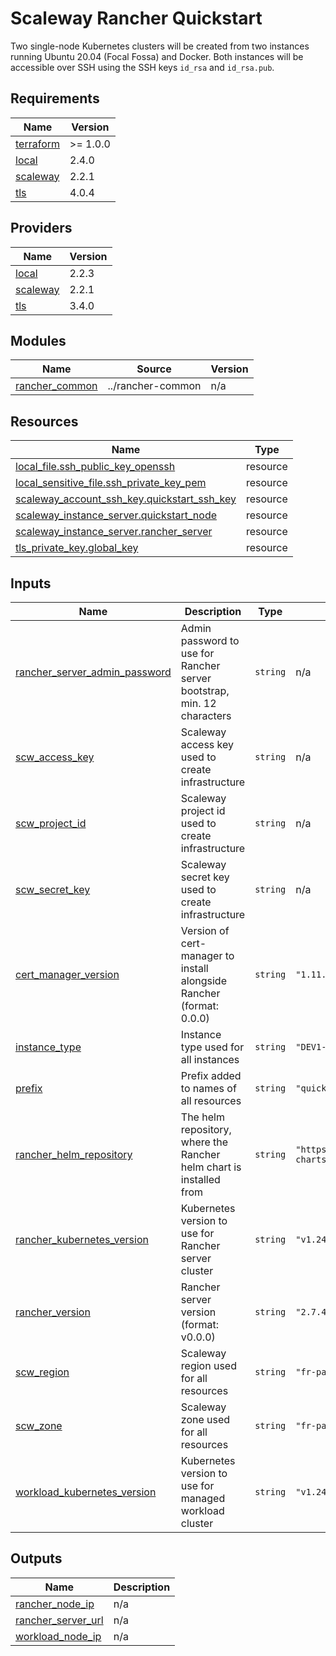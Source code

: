 # Scaleway Rancher Quickstart

Two single-node Kubernetes clusters will be created from two instances running Ubuntu 20.04 (Focal Fossa) and Docker.
Both instances will be accessible over SSH using the SSH keys `id_rsa` and `id_rsa.pub`.

<!-- BEGIN_TF_DOCS -->
## Requirements

| Name | Version |
|------|---------|
| <a name="requirement_terraform"></a> [terraform](#requirement\_terraform) | >= 1.0.0 |
| <a name="requirement_local"></a> [local](#requirement\_local) | 2.4.0 |
| <a name="requirement_scaleway"></a> [scaleway](#requirement\_scaleway) | 2.2.1 |
| <a name="requirement_tls"></a> [tls](#requirement\_tls) | 4.0.4 |

## Providers

| Name | Version |
|------|---------|
| <a name="provider_local"></a> [local](#provider\_local) | 2.2.3 |
| <a name="provider_scaleway"></a> [scaleway](#provider\_scaleway) | 2.2.1 |
| <a name="provider_tls"></a> [tls](#provider\_tls) | 3.4.0 |

## Modules

| Name | Source | Version |
|------|--------|---------|
| <a name="module_rancher_common"></a> [rancher\_common](#module\_rancher\_common) | ../rancher-common | n/a |

## Resources

| Name | Type |
|------|------|
| [local_file.ssh_public_key_openssh](https://registry.terraform.io/providers/hashicorp/local/2.4.0/docs/resources/file) | resource |
| [local_sensitive_file.ssh_private_key_pem](https://registry.terraform.io/providers/hashicorp/local/2.4.0/docs/resources/sensitive_file) | resource |
| [scaleway_account_ssh_key.quickstart_ssh_key](https://registry.terraform.io/providers/scaleway/scaleway/2.2.1/docs/resources/account_ssh_key) | resource |
| [scaleway_instance_server.quickstart_node](https://registry.terraform.io/providers/scaleway/scaleway/2.2.1/docs/resources/instance_server) | resource |
| [scaleway_instance_server.rancher_server](https://registry.terraform.io/providers/scaleway/scaleway/2.2.1/docs/resources/instance_server) | resource |
| [tls_private_key.global_key](https://registry.terraform.io/providers/hashicorp/tls/4.0.4/docs/resources/private_key) | resource |

## Inputs

| Name | Description | Type | Default | Required |
|------|-------------|------|---------|:--------:|
| <a name="input_rancher_server_admin_password"></a> [rancher\_server\_admin\_password](#input\_rancher\_server\_admin\_password) | Admin password to use for Rancher server bootstrap, min. 12 characters | `string` | n/a | yes |
| <a name="input_scw_access_key"></a> [scw\_access\_key](#input\_scw\_access\_key) | Scaleway access key used to create infrastructure | `string` | n/a | yes |
| <a name="input_scw_project_id"></a> [scw\_project\_id](#input\_scw\_project\_id) | Scaleway project id used to create infrastructure | `string` | n/a | yes |
| <a name="input_scw_secret_key"></a> [scw\_secret\_key](#input\_scw\_secret\_key) | Scaleway secret key used to create infrastructure | `string` | n/a | yes |
| <a name="input_cert_manager_version"></a> [cert\_manager\_version](#input\_cert\_manager\_version) | Version of cert-manager to install alongside Rancher (format: 0.0.0) | `string` | `"1.11.0"` | no |
| <a name="input_instance_type"></a> [instance\_type](#input\_instance\_type) | Instance type used for all instances | `string` | `"DEV1-M"` | no |
| <a name="input_prefix"></a> [prefix](#input\_prefix) | Prefix added to names of all resources | `string` | `"quickstart"` | no |
| <a name="input_rancher_helm_repository"></a> [rancher\_helm\_repository](#input\_rancher\_helm\_repository) | The helm repository, where the Rancher helm chart is installed from | `string` | `"https://releases.rancher.com/server-charts/latest"` | no |
| <a name="input_rancher_kubernetes_version"></a> [rancher\_kubernetes\_version](#input\_rancher\_kubernetes\_version) | Kubernetes version to use for Rancher server cluster | `string` | `"v1.24.14+k3s1"` | no |
| <a name="input_rancher_version"></a> [rancher\_version](#input\_rancher\_version) | Rancher server version (format: v0.0.0) | `string` | `"2.7.4"` | no |
| <a name="input_scw_region"></a> [scw\_region](#input\_scw\_region) | Scaleway region used for all resources | `string` | `"fr-par"` | no |
| <a name="input_scw_zone"></a> [scw\_zone](#input\_scw\_zone) | Scaleway zone used for all resources | `string` | `"fr-par-1"` | no |
| <a name="input_workload_kubernetes_version"></a> [workload\_kubernetes\_version](#input\_workload\_kubernetes\_version) | Kubernetes version to use for managed workload cluster | `string` | `"v1.24.14+rke2r1"` | no |

## Outputs

| Name | Description |
|------|-------------|
| <a name="output_rancher_node_ip"></a> [rancher\_node\_ip](#output\_rancher\_node\_ip) | n/a |
| <a name="output_rancher_server_url"></a> [rancher\_server\_url](#output\_rancher\_server\_url) | n/a |
| <a name="output_workload_node_ip"></a> [workload\_node\_ip](#output\_workload\_node\_ip) | n/a |
<!-- END_TF_DOCS -->
